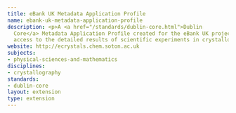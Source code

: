 ```yaml
---
title: eBank UK Metadata Application Profile
name: ebank-uk-metadata-application-profile
description: <p>A <a href="/standards/dublin-core.html">Dublin
  Core</a> Metadata Application Profile created for the eBank UK project, which provides
  access to the detailed results of scientific experiments in crystallography.</p>
website: http://ecrystals.chem.soton.ac.uk
subjects:
- physical-sciences-and-mathematics
disciplines:
- crystallography
standards:
- dublin-core
layout: extension
type: extension
---
```


